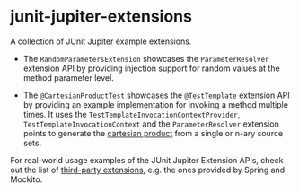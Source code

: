 # junit-jupiter-extensions

A collection of JUnit Jupiter example extensions.

* The `RandomParametersExtension` showcases the `ParameterResolver` extension
  API by providing injection support for random values at the method parameter
  level.

* The `@CartesianProductTest` showcases the `@TestTemplate` extension API by
  providing an example implementation for invoking a method multiple times. It
  uses the `TestTemplateInvocationContextProvider`, `TestTemplateInvocationContext`
  and the `ParameterResolver` extension points to generate the [cartesian product]
  from a single or n-ary source sets.

For real-world usage examples of the JUnit Jupiter Extension APIs, check out the
list of [third-party extensions], e.g. the ones provided by Spring and Mockito.

[third-party extensions]: https://github.com/junit-team/junit-framework/wiki/Third-party-Extensions#junit-jupiter-extensions
[cartesian product]: https://en.wikipedia.org/wiki/Cartesian_product
